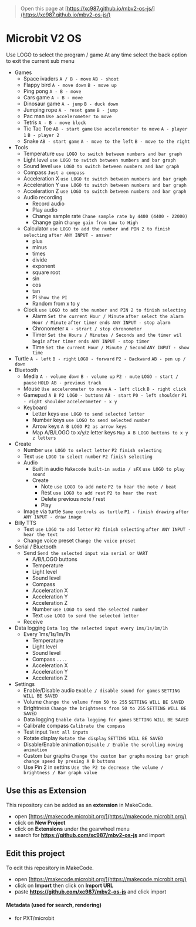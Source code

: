 
> Open this page at [https://xc987.github.io/mbv2-os-js/](https://xc987.github.io/mbv2-os-js/)

# Microbit V2 OS

Use LOGO to select the program / game
At any time select the back option to exit the current sub menu

* Games
  * Space ivaders `A / B - move` `AB - shoot`
  * Flappy bird `A - move down` `B - move up`
  * Ping pong `A - B - move`
  * Cars game `A - B - move`
  * Dinosaur game `A - jump` `B - duck down`
  * Jumping rope `A - reset game` `B - jump`
  * Pac man `Use accelerometer to move`
  * Tetris `A - B - move block`
  * Tic Tac Toe `AB - start game` `Use accelerometer to move` `A - player 1` `B - player 2`
  * Snake `AB - start game` `A - move to the left` `B - move to the right`
* Tools
  * Temperature `use LOGO to switch between numbers and bar graph`
  * Light level `use LOGO to switch between numbers and bar graph`
  * Sound level `use LOGO to switch between numbers and bar graph`
  * Compass `Just a compass`
  * Acceleration X `use LOGO to switch between numbers and bar graph`
  * Acceleration Y `use LOGO to switch between numbers and bar graph`
  * Acceleration Z `use LOGO to switch between numbers and bar graph`
  * Audio recording
    * Record audio
    * Play audio
    * Change sample rate `Chane sample rate by 4400 (4400 - 22000)`
    * Change gain `Change gain from Low to High`
  * Calculator `use LOGO to add the number and PIN 2 to finish selecting` `after ANY INPUT - answer`
    * plus
    * minus
    * times
    * divide
    * exponent
    * square root
    * sin
    * cos
    * tan
    * PI `Show the PI`
    * Random from x to y 
  * Clock `use LOGO to add the number and PIN 2 to finish selecting`
    * Alarm `Set the current Hour / Minute` `after select the alarm Hour / Minute` `after timer ends ANY INPUT - stop alarm`
    * Chronometer `A - strart / stop chronometer`
    * Timer `Set the Hours / Minutes / Seconds and the timer wil begin` `after timer ends ANY INPUT - stop timer`
    * Time `Set the current Hour / Minute / Second` `ANY INPUT - show time`
* Turtle `A - left` `B - right` `LOGO - forward` `P2 - Backward` `AB - pen up / down`
* Bluetooth
  * Media `A - volume down` `B - volume up` `P2 - mute` `LOGO - start / pause` `HOLD AB - previous track`
  * Mouse `Use accelerometer to move` `A - left click` `B - right click`
  * Gamepad `A B P2 LOGO - buttons` `AB - start` `P0 - left shoulder` `P1 - right shoulder` `accelerometer - x y`
  * Keyboard
    * Letter keys `use LOGO to send selected letter`
    * Number keys `use LOGO to send selected number`
    * Arrow keys `A B LOGO P2 as arrow keys`
    * Map A/B/LOGO to x/y/z letter keys `Map A B LOGO buttons to x y z letters`
* Create
  * Number `use LOGO to select letter` `P2 finish selecting`
  * Text `use LOGO to select number` `P2 finish selecting`
  * Audio
    * Built in audio `Makecode built-in audio / sFX` `use LOGO to play sound`
    * Create
      * Note `use LOGO to add note` `P2 to hear the note / beat`
      * Rest `use LOGO to add rest` `P2 to hear the rest`
      * Delete previous note / rest
      * Play
  * Image via turtle `Same controls as turtle` `P1 - finish drawing` `after ANY INPUT - draw image`
* Billy TTS
  * Text `use LOGO to add letter` `P2 finish selecting` `after ANY INPUT - hear the text`
  * Change voice preset `Change the voice preset`
* Serial / Bluetooth
  * Send `Send the selected input via serial or UART`
    * A/B/LOGO buttons
    * Temperature
    * Light level
    * Sound level
    * Compass
    * Acceleration X
    * Acceleration Y
    * Acceleration Z
    * Number `use LOGO to send the selected number`
    * Text `use LOGO to send the selected letter`
  * Receive
* Data logging `Data log the selected input every 1ms/1s/1m/1h`
  * Every 1ms/1s/1m/1h
    * Temperature
    * Light level
    * Sound level
    * Compass `....`
    * Acceleration X
    * Acceleration Y
    * Acceleration Z
* Settings
  * Enable/Disable audio `Enable / disable sound for games` `SETTING WILL BE SAVED`
  * Volume `Change the volume from 50 to 255` `SETTING WILL BE SAVED`
  * Brightness `Change the brightness from 50 to 255` `SETTING WILL BE SAVED`
  * Data logging `Enable data logging for games` `SETTING WILL BE SAVED`
  * Calibrate compass `Calibrate the compass`
  * Test input `Test all inputs`
  * Rotate display `Rotate the display` `SETTING WILL BE SAVED`
  * Disable/Enable animation `Disable / Enable the scrolling moving animation`
  * Custom bar graphs `Change the custom bar graphs` `moving bar graph change speed by presing A B buttons`
  * Use Pin 2 in settins `Use the P2 to decrease the volume / brightness / Bar graph value`



## Use this as Extension

This repository can be added as an **extension** in MakeCode.

* open [https://makecode.microbit.org/](https://makecode.microbit.org/)
* click on **New Project**
* click on **Extensions** under the gearwheel menu
* search for **https://github.com/xc987/mbv2-os-js** and import

## Edit this project

To edit this repository in MakeCode.

* open [https://makecode.microbit.org/](https://makecode.microbit.org/)
* click on **Import** then click on **Import URL**
* paste **https://github.com/xc987/mbv2-os-js** and click import

#### Metadata (used for search, rendering)

* for PXT/microbit
<script src="https://makecode.com/gh-pages-embed.js"></script><script>makeCodeRender("{{ site.makecode.home_url }}", "{{ site.github.owner_name }}/{{ site.github.repository_name }}");</script>

